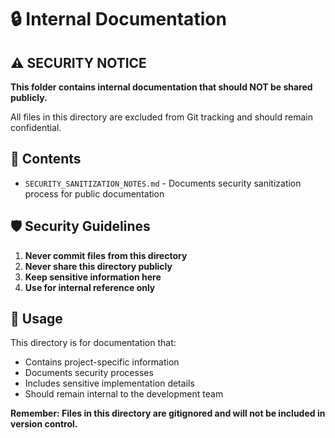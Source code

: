 # 🔒 Internal Documentation

## ⚠️ **SECURITY NOTICE**

**This folder contains internal documentation that should NOT be shared publicly.**

All files in this directory are excluded from Git tracking and should remain confidential.

## 📁 **Contents**

- `SECURITY_SANITIZATION_NOTES.md` - Documents security sanitization process for public documentation

## 🛡️ **Security Guidelines**

1. **Never commit files from this directory**
2. **Never share this directory publicly**
3. **Keep sensitive information here**
4. **Use for internal reference only**

## 📝 **Usage**

This directory is for documentation that:
- Contains project-specific information
- Documents security processes
- Includes sensitive implementation details
- Should remain internal to the development team

**Remember: Files in this directory are gitignored and will not be included in version control.**
